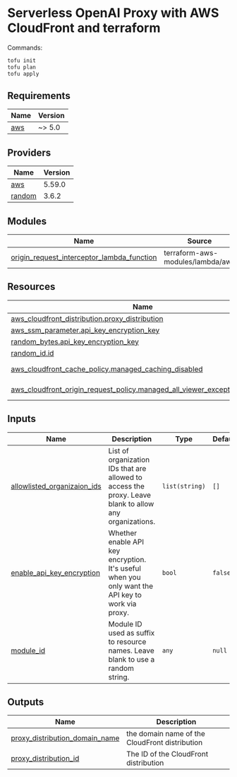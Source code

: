 # Serverless OpenAI Proxy with AWS CloudFront and terraform

Commands:

```sh
tofu init
tofu plan
tofu apply
```

<!-- BEGIN_TF_DOCS -->
## Requirements

| Name | Version |
|------|---------|
| <a name="requirement_aws"></a> [aws](#requirement\_aws) | ~> 5.0 |

## Providers

| Name | Version |
|------|---------|
| <a name="provider_aws"></a> [aws](#provider\_aws) | 5.59.0 |
| <a name="provider_random"></a> [random](#provider\_random) | 3.6.2 |

## Modules

| Name | Source | Version |
|------|--------|---------|
| <a name="module_origin_request_interceptor_lambda_function"></a> [origin\_request\_interceptor\_lambda\_function](#module\_origin\_request\_interceptor\_lambda\_function) | terraform-aws-modules/lambda/aws | n/a |

## Resources

| Name | Type |
|------|------|
| [aws_cloudfront_distribution.proxy_distribution](https://registry.terraform.io/providers/hashicorp/aws/latest/docs/resources/cloudfront_distribution) | resource |
| [aws_ssm_parameter.api_key_encryption_key](https://registry.terraform.io/providers/hashicorp/aws/latest/docs/resources/ssm_parameter) | resource |
| [random_bytes.api_key_encryption_key](https://registry.terraform.io/providers/hashicorp/random/latest/docs/resources/bytes) | resource |
| [random_id.id](https://registry.terraform.io/providers/hashicorp/random/latest/docs/resources/id) | resource |
| [aws_cloudfront_cache_policy.managed_caching_disabled](https://registry.terraform.io/providers/hashicorp/aws/latest/docs/data-sources/cloudfront_cache_policy) | data source |
| [aws_cloudfront_origin_request_policy.managed_all_viewer_except_host_header](https://registry.terraform.io/providers/hashicorp/aws/latest/docs/data-sources/cloudfront_origin_request_policy) | data source |

## Inputs

| Name | Description | Type | Default | Required |
|------|-------------|------|---------|:--------:|
| <a name="input_allowlisted_organizaion_ids"></a> [allowlisted\_organizaion\_ids](#input\_allowlisted\_organizaion\_ids) | List of organization IDs that are allowed to access the proxy. Leave blank to allow any organizations. | `list(string)` | `[]` | no |
| <a name="input_enable_api_key_encryption"></a> [enable\_api\_key\_encryption](#input\_enable\_api\_key\_encryption) | Whether enable API key encryption. It's useful when you only want the API key to work via proxy. | `bool` | `false` | no |
| <a name="input_module_id"></a> [module\_id](#input\_module\_id) | Module ID used as suffix to resource names. Leave blank to use a random string. | `any` | `null` | no |

## Outputs

| Name | Description |
|------|-------------|
| <a name="output_proxy_distribution_domain_name"></a> [proxy\_distribution\_domain\_name](#output\_proxy\_distribution\_domain\_name) | the domain name of the CloudFront distribution |
| <a name="output_proxy_distribution_id"></a> [proxy\_distribution\_id](#output\_proxy\_distribution\_id) | The ID of the CloudFront distribution |
<!-- END_TF_DOCS -->